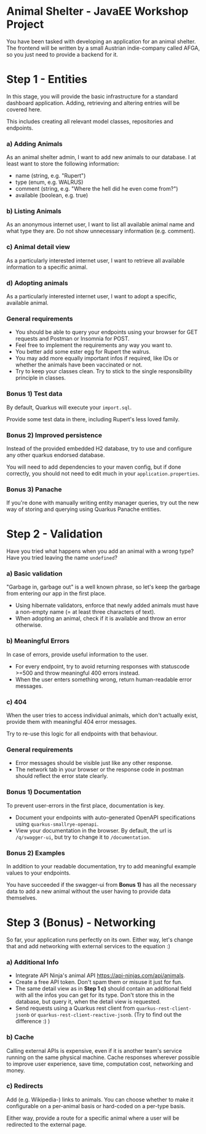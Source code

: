 # Animal Shelter - JavaEE Workshop Project
You have been tasked with developing an application for an animal shelter.
The frontend will be written by a small Austrian indie-company called AFGA, so you just need to provide a backend for it.

# Step 1 - Entities
In this stage, you will provide the basic infrastructure for a standard dashboard application.
Adding, retrieving and altering entries will be covered here.

This includes creating all relevant model classes, repositories and endpoints.

### a) Adding Animals
As an animal shelter admin, I want to add new animals to our database. I at least want to store the following information:

- name (string, e.g. "Rupert")
- type (enum, e.g. WALRUS)
- comment (string, e.g. "Where the hell did he even come from?")
- available (boolean, e.g. true)

### b) Listing Animals
As an anonymous internet user, I want to list all available animal name and what type they are.
Do not show unnecessary information (e.g. comment).

### c) Animal detail view
As a particularly interested internet user, I want to retrieve all available information to a specific animal.

### d) Adopting animals
As a particularly interested internet user, I want to adopt a specific, available animal.


### General requirements
- You should be able to query your endpoints using your browser for GET requests and Postman or Insomnia for POST.
- Feel free to implement the requirements any way you want to.
- You better add some ester egg for Rupert the walrus.
- You may add more equally important infos if required, like IDs or whether the animals have been vaccinated or not.
- Try to keep your classes clean. Try to stick to the single responsibility principle in classes.

### Bonus 1) Test data
By default, Quarkus will execute your `import.sql`.

Provide some test data in there, including Rupert's less loved family.

### Bonus 2) Improved persistence
Instead of the provided embedded H2 database, try to use and configure any other quarkus endorsed database.

You will need to add dependencies to your maven config, but if done correctly, you should not need to edit much in your `application.properties`.

### Bonus 3) Panache
If you're done with manually writing entity manager queries, try out the new way of storing and querying using Quarkus Panache entities.


# Step 2 - Validation

Have you tried what happens when you add an animal with a wrong type?
Have you tried leaving the name `undefined`?

### a) Basic validation
"Garbage in, garbage out" is a well known phrase, so let's keep the garbage from entering our app in the first place.

- Using hibernate validators, enforce that newly added animals must have a non-empty name (= at least three characters of text).
- When adopting an animal, check if it is available and throw an error otherwise.

### b) Meaningful Errors
In case of errors, provide useful information to the user.

- For every endpoint, try to avoid returning responses with statuscode >=500 and throw meaningful 400 errors instead.
- When the user enters something wrong, return human-readable error messages.

### c) 404
When the user tries to access individual animals, which don't actually exist, provide them with meaningful 404 error messages.

Try to re-use this logic for all endpoints with that behaviour.

### General requirements
- Error messages should be visible just like any other response.
- The network tab in your browser or the response code in postman should reflect the error state clearly.

### Bonus 1) Documentation
To prevent user-errors in the first place, documentation is key.

- Document your endpoints with auto-generated OpenAPI specifications using `quarkus-smallrye-openapi`.
- View your documentation in the browser. By default, the url is `/q/swagger-ui`, but try to change it to `/documentation`.

### Bonus 2) Examples
In addition to your readable documentation, try to add meaningful example values to your endpoints.

You have succeeded if the swagger-ui from **Bonus 1)** has all the necessary data to add a new animal without the user having to provide data themselves.


# Step 3 (Bonus) - Networking

So far, your application runs perfectly on its own. Either way, let's change that and add networking with external services to the equation :)

### a) Additional Info

- Integrate API Ninja's animal API https://api-ninjas.com/api/animals.
- Create a free API token. Don't spam them or misuse it just for fun.
- The same detail view as in **Step 1 c)** should contain an additional field with all the infos you can get for its type. Don't store this in the database, but query it, when the detail view is requested.
- Send requests using a Quarkus rest client from `quarkus-rest-client-jsonb` or `quarkus-rest-client-reactive-jsonb`. (Try to find out the difference :) )

### b) Cache
Calling external APIs is expensive, even if it is another team's service running on the same physical machine.
Cache responses wherever possible to improve user experience, save time, computation cost, networking and money.

### c) Redirects
Add (e.g. Wikipedia-) links to animals. You can choose whether to make it configurable on a per-animal basis or hard-coded on a per-type basis.

Either way, provide a route for a specific animal where a user will be redirected to the external page.